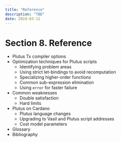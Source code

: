 ```yaml
---
title: "Reference"
description: "TBD"
date: 2024-03-12
---
```


# Section 8. Reference

- Plutus Tx compiler options
- Optimization techniques for Plutus scripts
   - Identifying problem areas
   - Using strict let-bindings to avoid recomputation
   - Specializing higher-order functions
   - Common sub-expression elimination
   - Using `error` for faster failure
- Common weaknesses
   - Double satisfaction
   - Hard limits
- Plutus on Cardano
   - Plutus language changes
   - Upgrading to Vasil and Plutus script addresses
   - Cost model parameters
- Glossary
- Bibliography


